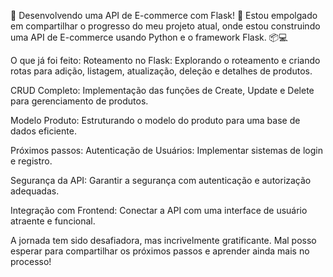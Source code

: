 🚀 Desenvolvendo uma API de E-commerce com Flask! 🛒
Estou empolgado em compartilhar o progresso do meu projeto atual, onde estou construindo uma API de E-commerce usando Python e o framework Flask. 📦💻

O que já foi feito:
Roteamento no Flask: Explorando o roteamento e criando rotas para adição, listagem, atualização, deleção e detalhes de produtos.

CRUD Completo: Implementação das funções de Create, Update e Delete para gerenciamento de produtos.

Modelo Produto: Estruturando o modelo do produto para uma base de dados eficiente.

Próximos passos:
Autenticação de Usuários: Implementar sistemas de login e registro.

Segurança da API: Garantir a segurança com autenticação e autorização adequadas.

Integração com Frontend: Conectar a API com uma interface de usuário atraente e funcional.

A jornada tem sido desafiadora, mas incrivelmente gratificante. Mal posso esperar para compartilhar os próximos passos e aprender ainda mais no processo!
